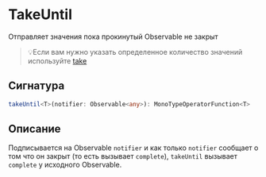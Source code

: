 # TakeUntil

Отправляет значения пока прокинутый Observable не закрыт

> 💡Если вам нужно указать определенное количество значений используйте [take](take.md)

## Сигнатура

```ts
takeUntil<T>(notifier: Observable<any>): MonoTypeOperatorFunction<T>
```

## Описание

Подписывается на Observable `notifier` и как только `notifier` сообщает о том что он закрыт (то есть вызывает `complete`), `takeUntil` вызывает `complete` у исходного Observable.


